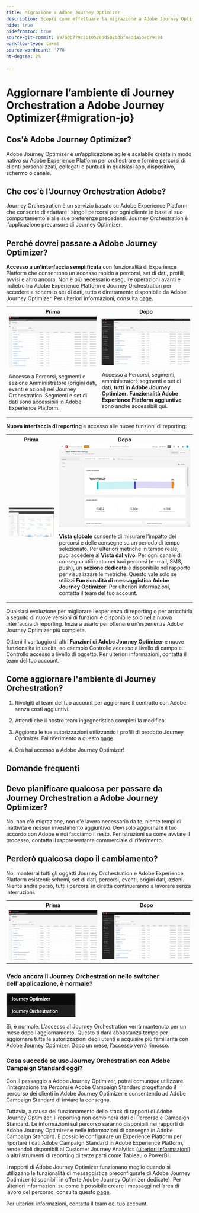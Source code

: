 ```yaml
---
title: Migrazione a Adobe Journey Optimizer
description: Scopri come effettuare la migrazione a Adobe Journey Optimizer
hide: true
hidefromtoc: true
source-git-commit: 19760b779c2b105286d502b3bf4edda5bec79194
workflow-type: tm+mt
source-wordcount: '778'
ht-degree: 2%

---
```



# Aggiornare l’ambiente di Journey Orchestration a Adobe Journey Optimizer{#migration-jo}

## Cos&#39;è Adobe Journey Optimizer?

Adobe Journey Optimizer è un’applicazione agile e scalabile creata in modo nativo su Adobe Experience Platform per orchestrare e fornire percorsi di clienti personalizzati, collegati e puntuali in qualsiasi app, dispositivo, schermo o canale. &#x200B;

## Che cos&#39;è l&#39;Journey Orchestration Adobe?

Journey Orchestration è un servizio basato su Adobe Experience Platform che consente di adattare i singoli percorsi per ogni cliente in base al suo comportamento e alle sue preferenze precedenti. Journey Orchestration è l&#39;applicazione precursore di Journey Optimizer.

## Perché dovrei passare a Adobe Journey Optimizer?

**Accesso a un’interfaccia semplificata** con funzionalità di Experience Platform che consentono un accesso rapido a percorsi, set di dati, profili, avvisi e altro ancora. Non è più necessario eseguire operazioni avanti e indietro tra Adobe Experience Platform e Journey Orchestration per accedere a schemi o set di dati, tutto è direttamente disponibile da Adobe Journey Optimizer. Per ulteriori informazioni, consulta [page](https://experienceleague.adobe.com/docs/journey-optimizer/using/get-started/user-interface.html).

<table>
<tr>
<th>Prima</th>
<th>Dopo</th>
</tr>
<tr>
<td><img src="../assets/migration-ajo-1.png"><p>Accesso a Percorsi, segmenti e sezione Amministratore (origini dati, eventi e azioni) nel Journey Orchestration. Segmenti e set di dati sono accessibili in Adobe Experience Platform. </p></td>
<td><img src="../assets/migration-ajo-2.png"><p>Accesso a Percorsi, segmenti, amministratori, segmenti e set di dati, <strong>tutti in Adobe Journey Optimizer</strong>. <strong>Funzionalità Adobe Experience Platform aggiuntive</strong> sono anche accessibili qui.</p></td>
</tr>
</table>

**Nuova interfaccia di reporting** e accesso alle nuove funzioni di reporting:

<table>
<tr>
<th>Prima</th>
<th>Dopo</th>
</tr>
<tr>
<td><img src="../assets/migration-ajo-5.png"></td>
<td><img src="../assets/migration-ajo-6.png"><p><strong>Vista globale</strong> consente di misurare l’impatto dei percorsi e delle consegne su un periodo di tempo selezionato. Per ulteriori metriche in tempo reale, puoi accedere al <strong>Vista dal vivo</strong>. Per ogni canale di consegna utilizzato nei tuoi percorsi (e-mail, SMS, push), un <strong>sezione dedicata</strong> è disponibile nel rapporto per visualizzare le metriche. Questo vale solo se utilizzi <strong>Funzionalità di messaggistica Adobe Journey Optimizer</strong>. Per ulteriori informazioni, contatta il team del tuo account.</p></td>
</tr>
</table>

Qualsiasi evoluzione per migliorare l’esperienza di reporting o per arricchirla a seguito di nuove versioni di funzioni è disponibile solo nella nuova interfaccia di reporting. Inizia a usarlo per ottenere un’esperienza Adobe Journey Optimizer più completa.

Ottieni il vantaggio di altri **Funzioni di Adobe Journey Optimizer** e nuove funzionalità in uscita, ad esempio Controllo accesso a livello di campo e Controllo accesso a livello di oggetto. Per ulteriori informazioni, contatta il team del tuo account.

## Come aggiornare l&#39;ambiente di Journey Orchestration?

1. Rivolgiti al team del tuo account per aggiornare il contratto con Adobe senza costi aggiuntivi.

1. Attendi che il nostro team ingegneristico completi la modifica.

1. Aggiorna le tue autorizzazioni utilizzando i profili di prodotto Journey Optimizer. Fai riferimento a questo [page](https://experienceleague.adobe.com/docs/journey-optimizer/using/administration/ootb-product-profiles.html?lang=it).

1. Ora hai accesso a Adobe Journey Optimizer!

## Domande frequenti

## Devo pianificare qualcosa per passare da Journey Orchestration a Adobe Journey Optimizer?

No, non c&#39;è migrazione, non c&#39;è lavoro necessario da te, niente tempi di inattività e nessun investimento aggiuntivo. Devi solo aggiornare il tuo accordo con Adobe e noi facciamo il resto. Per istruzioni su come avviare il processo, contatta il rappresentante commerciale di riferimento.

## Perderò qualcosa dopo il cambiamento?

No, manterrai tutti gli oggetti Journey Orchestration e Adobe Experience Platform esistenti: schemi, set di dati, percorsi, eventi, origini dati, azioni. Niente andrà perso, tutti i percorsi in diretta continueranno a lavorare senza interruzioni.

<table>
<tr>
<th>Prima</th>
<th>Dopo</th>
</tr>
<tr>
<td><img src="../assets/migration-ajo-7.png"></td>
<td><img src="../assets/migration-ajo-8.png"></td>
</tr>
</table>

### Vedo ancora il Journey Orchestration nello switcher dell&#39;applicazione, è normale?

![](../assets/migration-ajo-9.png)

Sì, è normale. L’accesso al Journey Orchestration verrà mantenuto per un mese dopo l’aggiornamento. Questo ti darà abbastanza tempo per aggiornare tutte le autorizzazioni degli utenti e acquisire più familiarità con Adobe Journey Optimizer. Dopo un mese, l’accesso verrà rimosso.

### Cosa succede se uso Journey Orchestration con Adobe Campaign Standard oggi?

Con il passaggio a Adobe Journey Optimizer, potrai comunque utilizzare l’integrazione tra Percorsi e Adobe Campaign Standard progettando il percorso dei clienti in Adobe Journey Optimizer e consentendo ad Adobe Campaign Standard di inviare la consegna.

Tuttavia, a causa del funzionamento dello stack di rapporti di Adobe Journey Optimizer, il reporting non combinerà dati di Percorso e Campaign Standard. Le informazioni sul percorso saranno disponibili nei rapporti di Adobe Journey Optimizer e nelle informazioni di consegna in Adobe Campaign Standard. È possibile configurare un Experience Platform per riportare i dati Adobe Campaign Standard in Adobe Experience Platform, rendendoli disponibili al Customer Journey Analytics ([ulteriori informazioni](https://business.adobe.com/products/experience-platform/customer-journey-analytics.html)) o altri strumenti di reporting di terze parti come Tableau o PowerBI.

I rapporti di Adobe Journey Optimizer funzionano meglio quando si utilizzano le funzionalità di messaggistica preconfigurate di Adobe Journey Optimizer (disponibili in offerte Adobe Journey Optimizer dedicate). Per ulteriori informazioni su come è possibile creare i messaggi nell’area di lavoro del percorso, consulta questo [page](https://experienceleague.adobe.com/docs/journey-optimizer/using/messages/messages-in-journeys.html).

Per ulteriori informazioni, contatta il team del tuo account.